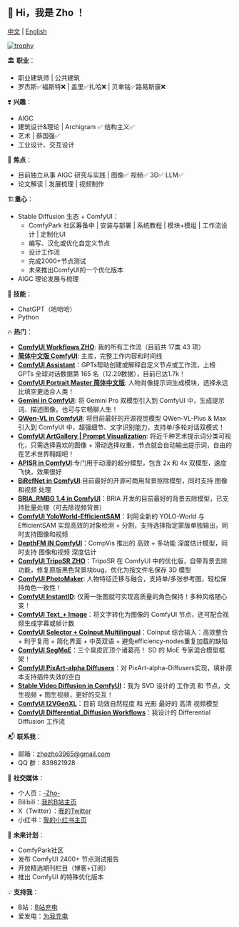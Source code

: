 <!---
- 👋 Hi, I’m Zho ,
- 👀 I’m interested in AI
- 🌱 I’m currently Working on ComfyUI
- 💞️ I’m looking to collaborate on ...
- 📫 How to reach me ...


ZHO-ZHO-ZHO/ZHO-ZHO-ZHO is a ✨ special ✨ repository because its `README.md` (this file) appears on your GitHub profile.
You can click the Preview link to take a look at your changes.
--->


## 👋 Hi，我是 Zho ！

[中文](README.md) | [English](README.en.md)

<!---
![你的GitHub统计](https://github-readme-stats.vercel.app/api?username=ZHO-ZHO-ZHO&show_icons=true)
--->
<!---
![](https://komarev.com/ghpvc/?username=ZHO-ZHO-ZHO)
--->
<!---
![Visitor Count](https://visitor-badge.laobi.icu/badge?page_id=你的用户名.仓库名)
--->
<!---
[![Ashutosh's github activity graph](https://github-readme-activity-graph.vercel.app/graph?username=ZHO-ZHO-ZHO)](https://github.com/ashutosh00710/github-readme-activity-graph)
--->
<!---
[![Ashutosh's github activity graph](https://github-readme-activity-graph.vercel.app/graph?username=ZHO-ZHO-ZHO&theme=github-compact)](https://github.com/ashutosh00710/github-readme-activity-graph)
--->
[![trophy](https://github-profile-trophy.vercel.app/?username=ZHO-ZHO-ZHO)](https://github.com/ryo-ma/github-profile-trophy)

<!---
精简版
--->
🏛️ **职业**：
- 职业建筑师 | 公共建筑
- 罗杰斯✅福斯特❌ | 盖里✅扎哈❌ | 贝聿铭✅路易斯康❌

❣️ **兴趣**：
- AIGC
- 建筑设计&理论 | Archigram ✅ 结构主义✅
- 艺术 | 蔡国强✅
- 工业设计、交互设计

🤖 **焦点**：
- 目前独立从事 AIGC 研究与实践 | 图像✅ 视频✅ 3D✅ LLM✅
- 论文解读 | 发展梳理 | 视频制作

🏗️**重心**：
- Stable Diffusion 生态 + ComfyUI：
    - ComfyPark 社区筹备中 | 安装与部署 | 系统教程 | 模块+模组 | 工作流设计 | 定制化UI
    - 编写、汉化或优化自定义节点
    - 设计工作流
    - 完成2000+节点测试
    - 未来推出ComfyUI的一个优化版本
- AIGC 理论发展与梳理

🌟 **技能**：
- ChatGPT（哈哈哈）
- Python

🔥 **热门**：
- **[ComfyUI Workflows ZHO](https://github.com/ZHO-ZHO-ZHO/ComfyUI-Workflows-ZHO)**: 我的所有工作流（目前共 17类 43 项）
- **[简体中文版 ComfyUI](https://github.com/ZHO-ZHO-ZHO/ComfyUI-ZHO-Chinese)**: 主库，完整工作内容和时间线
- **[ComfyUI Assistant](https://github.com/ZHO-ZHO-ZHO/ComfyUI-Assistant-GPTs)**：GPTs帮助创建或解释自定义节点或工作流，上榜 GPTs 全球对话数据第 165 名（12.29数据），目前已达1.7k！
- **[ComfyUI Portrait Master 简体中文版](https://github.com/ZHO-ZHO-ZHO/comfyui-portrait-master-zh-cn)**: 人物肖像提示词生成模块，选择永远比填空更适合人类！
- **[Gemini in ComfyUI](https://github.com/ZHO-ZHO-ZHO/ComfyUI-Gemini)**: 将 Gemini Pro 双模型引入到 ComfyUI 中，生成提示词、描述图像，也可与它畅聊人生！
- **[QWen-VL in ComfyUI](https://github.com/ZHO-ZHO-ZHO/ComfyUI-Qwen-VL-API)**: 将目前最好的开源视觉模型 QWen-VL-Plus & Max 引入到 ComfyUI 中，超强细节、文字识别能力，支持单/多轮对话双模式！
- **[ComfyUI ArtGallery | Prompt Visualization](https://github.com/ZHO-ZHO-ZHO/ComfyUI-ArtGallery)**: 将近千种艺术提示词分类可视化，只需选择喜欢的图像 + 滑动选择权重，节点就会自动输出提示词，自由的在艺术世界翱翔吧！
- **[APISR in ComfyUI](https://github.com/ZHO-ZHO-ZHO/ComfyUI-APISR)**:专门用于动漫的超分模型，包含 2x 和 4x 双模型，速度飞快，效果很好
- **[BiRefNet in ComfyUI](https://github.com/ZHO-ZHO-ZHO/ComfyUI-BiRefNet-ZHO)**:目前最好的开源可商用背景抠除模型，同时支持 图像和视频 处理
- **[BRIA_RMBG 1.4 in ComfyUI](https://github.com/ZHO-ZHO-ZHO/ComfyUI-BRIA_AI-RMBG)**：BRIA 开发的目前最好的背景去除模型，已支持批量处理（可去除视频背景）
- **[ComfyUI YoloWorld-EfficientSAM](https://github.com/ZHO-ZHO-ZHO/ComfyUI-YoloWorld-EfficientSAM)**：利用全新的 YOLO-World 与 EfficientSAM 实现高效的对象检测 + 分割，支持选择指定蒙版单独输出，同时支持图像和视频
- **[DepthFM IN ComfyUI](https://github.com/ZHO-ZHO-ZHO/ComfyUI-DepthFM)**：CompVis 推出的 高效 + 多功能 深度估计模型，同时支持 图像和视频 深度估计
- **[ComfyUI TripoSR ZHO](https://github.com/ZHO-ZHO-ZHO/ComfyUI-Flowty-TripoSR-ZHO)**：TripoSR 在 ComfyUI 中的优化版，自带背景去除功能，修复原版黑色背景块bug，优化为按文件名保存 3D 模型
- **[ComfyUI PhotoMaker](https://github.com/ZHO-ZHO-ZHO/ComfyUI-PhotoMaker-ZHO)**: 人物特征迁移与融合，支持单/多张参考图，轻松保持角色一致性！
- **[ComfyUI InstantID](https://github.com/ZHO-ZHO-ZHO/ComfyUI-InstantID)**: 仅需一张图就可实现高质量的角色保持！多种风格随心变！
- **[ComfyUI Text_+ Image](https://github.com/ZHO-ZHO-ZHO/ComfyUI-Text_Image-Composite)**：将文字转化为图像的 ComfyUI 节点，还可配合视频生成字幕或帧计数
- **[ComfyUI Selector + CoInput Multilingual](https://github.com/ZHO-ZHO-ZHO/ComfyUI-Selector-CoInput-Multilingual)**：CoInput 综合输入：高效整合 + 利于复用 + 简化界面 + 中英双语 + 避免efficiency-nodes重复加载的缺陷
- **[ComfyUI SegMoE](https://github.com/ZHO-ZHO-ZHO/ComfyUI-SegMoE)**：三个臭皮匠顶个诸葛亮！ SD 的 MoE 专家混合模型框架！
- **[ComfyUI PixArt-alpha Diffusers](https://github.com/ZHO-ZHO-ZHO/ComfyUI-PixArt-alpha-Diffusers)**：对 PixArt-alpha-Diffusers实现，填补原本支持插件失效的空白
- **[Stable Video Diffusion in ComfyUI](https://github.com/ZHO-ZHO-ZHO/ComfyUI-SVD-ZHO)**：我为 SVD 设计的 工作流 和 节点，文生视频 + 图生视频，更好的交互！
- **[ComfyUI I2VGenXL](https://github.com/ZHO-ZHO-ZHO/ComfyUI-I2VGenXL)**：目前 动效自然程度 和 光影 最好的 高清 视频模型
- **[ComfyUI Differential_Diffusion Workflows](https://github.com/ZHO-ZHO-ZHO/ComfyUI-Differential_Diffusion-Workflows)**：我设计的 Differential Diffusion 工作流


📬 **联系我**：
- 邮箱：zhozho3965@gmail.com
- QQ 群：839821928

🔗 **社交媒体**：
- 个人页：[-Zho-](https://jike.city/zho)
- Bilibili：[我的B站主页](https://space.bilibili.com/484366804)
- X（Twitter）：[我的Twitter](https://twitter.com/ZHOZHO672070)
- 小红书：[我的小红书主页](https://www.xiaohongshu.com/user/profile/63f11530000000001001e0c8?xhsshare=CopyLink&appuid=63f11530000000001001e0c8&apptime=1690528872)

📅 **未来计划**：
- ComfyPark社区
- 发布 ComfyUI 2400+ 节点测试报告
- 开放精选期刊栏目（博客+订阅）
- 推出 ComfyUI 的特殊优化版本

💡 **支持我**：
- B站：[B站充电](https://space.bilibili.com/484366804)
- 爱发电：[为我充电](https://afdian.net/a/ZHOZHO)


<!--- 完整版
🏛️ **职业**：
- 我是一名职业建筑设计师，擅长公共建筑设计（医院、办公楼、产业园等）
- 我更喜欢罗杰斯而不是福斯特，我更喜欢盖里而不是扎哈，我更喜欢贝聿铭而不是路易斯康！

❣️ **兴趣**：
- AIGC
- 建筑设计及其理论（我喜欢 Archigram 和 结构主义）
- 艺术（最爱的艺术家：蔡国强！！！）
- 工业设计、交互设计等

🤖 **焦点**：
- 我目前独立从事 AIGC 研究与实践，主要关注图像、视频、3D AI 以及 LLM
- 我乐于解读和梳理相关论文及其发展时间线，并制作详的解读或细教程视频

🏗️**重心**：
- 目前专注于 Stable Diffusion 生态及其 ComfyUI：
    - 我自己编写、汉化或优化了很多自定义节点
    - 制作了大量工作流（未来会陆续发布）
    - 完成了对主要2000+节点的测试（最近刚完成）
    - 未来会推出ComfyUI的一个特殊优化版本，敬请期待！
- AIGC 理论发展与梳理

🌟 **技能**：
- 主要使用 ChatGPT 辅助编程（哈哈哈）
- 以 Python 语言为主

🔥 **热门**：
- **[简体中文版 ComfyUI](https://github.com/ZHO-ZHO-ZHO/ComfyUI-ZHO-Chinese)**: 主库，包含完整工作内容和时间线
- **[ComfyUI Assistant](https://github.com/ZHO-ZHO-ZHO/ComfyUI-Assistant-GPTs)**：GPTs for ComfyUI 帮助创建或解释自定义节点或工作流
- **[ComfyUI Portrait Master 简体中文版](https://github.com/ZHO-ZHO-ZHO/comfyui-portrait-master-zh-cn)**: 人物肖像提示词生成模块，选择永远比填空更适合人类！

📬 **联系我**：
- 邮箱：zhozho3965@gmail.com
- QQ 群：839821928

🔗 **社交媒体**：
- Bilibili：[我的B站主页](https://space.bilibili.com/484366804)
- X（Twitter）：[我的Twitter](https://twitter.com/ZHOZHO672070)
- 小红书：[我的小红书主页](https://www.xiaohongshu.com/user/profile/63f11530000000001001e0c8?xhsshare=CopyLink&appuid=63f11530000000001001e0c8&apptime=1690528872)

📅 **未来计划**：
- 发布 ComfyUI 2400+ 节点测试报告
- 开放精选期刊栏目（博客+订阅）
- 推出 ComfyUI 的特殊优化版本

💡 **支持我**：
- B站：[B站充电](https://space.bilibili.com/484366804)
- 爱发电：[为我充电](https://afdian.net/a/ZHOZHO)
--->
